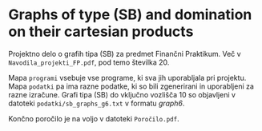 # Graphs of type (SB) and domination on their cartesian products
Projektno delo o grafih tipa (SB) za predmet Finančni Praktikum. Več v `Navodila_projekti_FP.pdf`, pod temo številka 20.

Mapa `programi` vsebuje vse programe, ki sva jih uporabljala pri projektu.
Mapa `podatki` pa ima razne podatke, ki so bili zgenerirani in uporabljeni za razne izračune. 
Grafi tipa (SB) do vključno vozlišča 10 so objavljeni v datoteki `podatki/sb_graphs_g6.txt` v formatu *graph6*.


Končno poročilo je na voljo v datoteki `Poročilo.pdf`.
